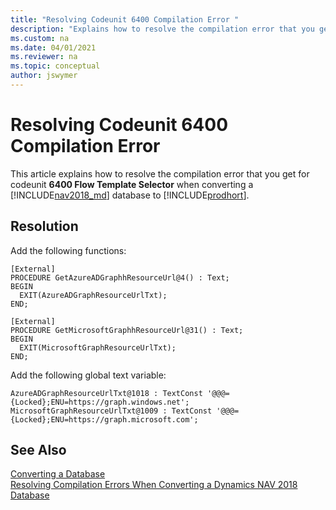 ```yaml
---
title: "Resolving Codeunit 6400 Compilation Error "
description: "Explains how to resolve the compilation error that you get for Codeunit 6400 when converting a database from Dynamics NAV to Business Central."
ms.custom: na
ms.date: 04/01/2021
ms.reviewer: na
ms.topic: conceptual
author: jswymer
---
```

# Resolving Codeunit 6400 Compilation Error 
This article explains how to resolve the compilation error that you get for codeunit **6400 Flow Template Selector** when converting a [!INCLUDE[nav2018_md](../developer/includes/nav2018_md.md)] database to  [!INCLUDE[prodhort](../developer/includes/prod_short.md)].

## Resolution

Add the following functions:

```
[External]
PROCEDURE GetAzureADGraphhResourceUrl@4() : Text;
BEGIN
  EXIT(AzureADGraphResourceUrlTxt);
END;

[External]
PROCEDURE GetMicrosoftGraphhResourceUrl@31() : Text;
BEGIN
  EXIT(MicrosoftGraphResourceUrlTxt);
END;
```

Add the following global text variable:
```
AzureADGraphResourceUrlTxt@1018 : TextConst '@@@={Locked};ENU=https://graph.windows.net';
MicrosoftGraphResourceUrlTxt@1009 : TextConst '@@@={Locked};ENU=https://graph.microsoft.com';
```


## See Also  
 [Converting a Database](Converting-a-Database.md)  
 [Resolving Compilation Errors When Converting a Dynamics NAV 2018 Database](Resolve-Compile-Errors-When-Converting-Dynamics-NAV-2018-Database.md)  
